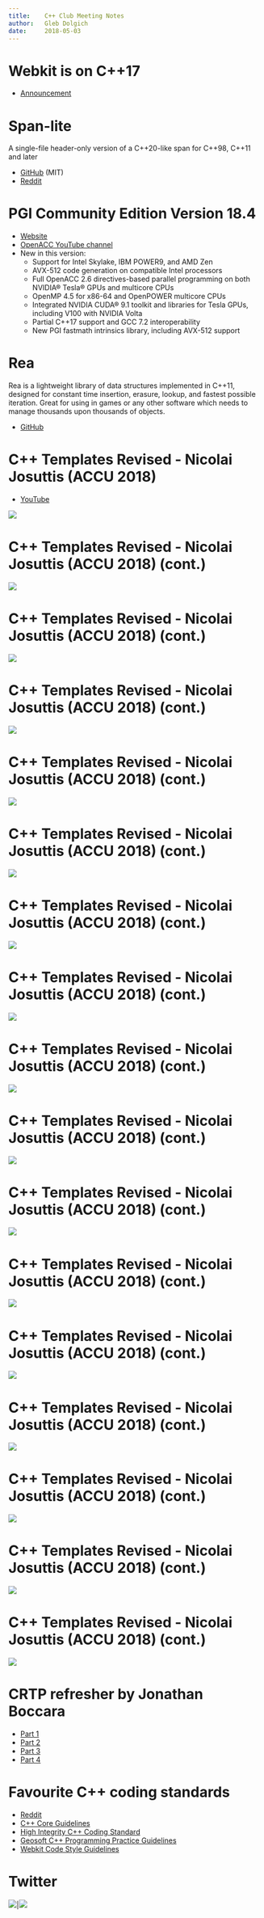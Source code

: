 ```yaml
---
title:    C++ Club Meeting Notes
author:   Gleb Dolgich
date:     2018-05-03
---
```


# Webkit is on C++17

* [Announcement](https://trac.webkit.org/changeset/231170/webkit)

# Span-lite

A single-file header-only version of a C++20-like span for C++98, C++11 and later

* [GitHub](https://github.com/martinmoene/span-lite) (MIT)
* [Reddit](https://www.reddit.com/r/cpp/comments/8fmsm4/span_lite_singlefile_headeronly_version_of_a/)

# PGI Community Edition Version 18.4

* [Website](https://www.pgroup.com/products/community.htm)
* [OpenACC YouTube channel](https://www.youtube.com/channel/UCOTuufWhV-HTIje7e9jjFQQ/videos)
* New in this version:
    * Support for Intel Skylake, IBM POWER9, and AMD Zen
    * AVX-512 code generation on compatible Intel processors
    * Full OpenACC 2.6 directives-based parallel programming on both NVIDIA® Tesla® GPUs and multicore CPUs
    * OpenMP 4.5 for x86-64 and OpenPOWER multicore CPUs
    * Integrated NVIDIA CUDA® 9.1 toolkit and libraries for Tesla GPUs, including V100 with NVIDIA Volta
    * Partial C++17 support and GCC 7.2 interoperability
    * New PGI fastmath intrinsics library, including AVX-512 support

# Rea

Rea is a lightweight library of data structures implemented in C++11, designed for constant time insertion, erasure, lookup, and fastest possible iteration. Great for using in games or any other software which needs to manage thousands upon thousands of objects.

* [GitHub](https://github.com/im95able/Rea/blob/master/README.md)

# C++ Templates Revised - Nicolai Josuttis (ACCU 2018)

* [YouTube](https://www.youtube.com/watch?v=9PFMllbyaLM)

![](img/josuttis-accu18-2-01.png)

# C++ Templates Revised - Nicolai Josuttis (ACCU 2018) (cont.)

![](img/josuttis-accu18-2-02.png)

# C++ Templates Revised - Nicolai Josuttis (ACCU 2018) (cont.)

![](img/josuttis-accu18-2-03.png)

# C++ Templates Revised - Nicolai Josuttis (ACCU 2018) (cont.)

![](img/josuttis-accu18-2-04.png)

# C++ Templates Revised - Nicolai Josuttis (ACCU 2018) (cont.)

![](img/josuttis-accu18-2-05.png)

# C++ Templates Revised - Nicolai Josuttis (ACCU 2018) (cont.)

![](img/josuttis-accu18-2-06.png)

# C++ Templates Revised - Nicolai Josuttis (ACCU 2018) (cont.)

![](img/josuttis-accu18-2-07.png)

# C++ Templates Revised - Nicolai Josuttis (ACCU 2018) (cont.)

![](img/josuttis-accu18-2-08.png)

# C++ Templates Revised - Nicolai Josuttis (ACCU 2018) (cont.)

![](img/josuttis-accu18-2-09.png)

# C++ Templates Revised - Nicolai Josuttis (ACCU 2018) (cont.)

![](img/josuttis-accu18-2-10.png)

# C++ Templates Revised - Nicolai Josuttis (ACCU 2018) (cont.)

![](img/josuttis-accu18-2-11.png)

# C++ Templates Revised - Nicolai Josuttis (ACCU 2018) (cont.)

![](img/josuttis-accu18-2-12.png)

# C++ Templates Revised - Nicolai Josuttis (ACCU 2018) (cont.)

![](img/josuttis-accu18-2-13.png)

# C++ Templates Revised - Nicolai Josuttis (ACCU 2018) (cont.)

![](img/josuttis-accu18-2-14.png)

# C++ Templates Revised - Nicolai Josuttis (ACCU 2018) (cont.)

![](img/josuttis-accu18-2-15.png)

# C++ Templates Revised - Nicolai Josuttis (ACCU 2018) (cont.)

![](img/josuttis-accu18-2-16.png)

# C++ Templates Revised - Nicolai Josuttis (ACCU 2018) (cont.)

![](img/josuttis-accu18-2-17.png)

# CRTP refresher by Jonathan Boccara

* [Part 1](https://www.fluentcpp.com/2017/05/12/curiously-recurring-template-pattern/)
* [Part 2](https://www.fluentcpp.com/2017/05/16/what-the-crtp-brings-to-code/)
* [Part 3](https://www.fluentcpp.com/2017/04/28/extract-interface-cpp/)
* [Part 4](https://www.fluentcpp.com/2017/12/12/mixin-classes-yang-crtp/)

# Favourite C++ coding standards

* [Reddit](https://www.reddit.com/r/cpp/comments/80m4vx/favorite_c_coding_standards/)
* [C++ Core Guidelines](http://isocpp.github.io/CppCoreGuidelines/CppCoreGuidelines)
* [High Integrity C++ Coding Standard](http://www.codingstandard.com/section/index/)
* [Geosoft C++ Programming Practice Guidelines](http://geosoft.no/development/cpppractice.html)
* [Webkit Code Style Guidelines](https://webkit.org/code-style-guidelines/)

# Twitter

![](img/stl_nomem1.png)|![](img/stl_nomem2.png)
